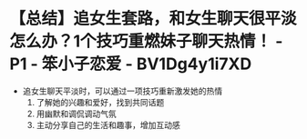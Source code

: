 # 【总结】追女生套路，和女生聊天很平淡怎么办？1个技巧重燃妹子聊天热情！ - P1 - 笨小子恋爱 - BV1Dg4y1i7XD

-   追女生聊天平淡时，可以通过一项技巧重新激发她的热情
    1.  了解她的兴趣和爱好，找到共同话题
    2.  用幽默和调侃调动气氛
    3.  主动分享自己的生活和趣事，增加互动感
